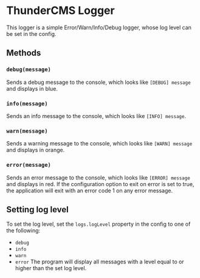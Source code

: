 # ThunderCMS Logger

This logger is a simple Error/Warn/Info/Debug logger, whose log level can be set in the config.

## Methods

### `debug(message)`

Sends a debug message to the console, which looks like `[DEBUG] message` and displays in blue.

### `info(message)`

Sends an info message to the console, which looks like `[INFO] message`.

### `warn(message)`

Sends a warning message to the console, which looks like `[WARN] message` and displays in orange.

### `error(message)`

Sends an error message to the console, which looks like `[ERROR] message` and displays in red. If the configuration option to exit on error is set to true, the application will exit with an error code 1 on any error message.

## Setting log level

To set the log level, set the `logs.logLevel` property in the config to one of the following:

- `debug`
- `info`
- `warn`
- `error`
  The program will display all messages with a level equal to or higher than the set log level.
